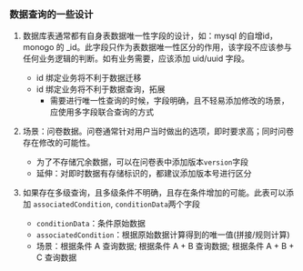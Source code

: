 ### 数据查询的一些设计

1. 数据库表通常都有自身表数据唯一性字段的设计，如：mysql 的自增id，monogo 的 _id。此字段只作为表数据唯一性区分的作用，该字段不应该参与任何业务逻辑的判断。如有业务需要，应该添加 uid/uuid 字段。
    * id 绑定业务将不利于数据迁移
    * id 绑定业务将不利于数据查询，拓展
        * 需要进行唯一性查询的时候，字段明确，且不轻易添加修改的场景，应使用多字段联合查询的方式

2. 场景：问卷数据。问卷通常针对用户当时做出的选项，即时要求高；同时问卷存在修改的可能性。
    * 为了不存储冗余数据，可以在问卷表中添加版本`version`字段
    * 延伸：对即时数据有存储标识的，都建议添加版本号进行区分

3. 如果存在多级查询，且多级条件不明确，且存在条件增加的可能。此表可以添加 `associatedCondition`, `conditionData`两个字段
    * `conditionData`：条件原始数据
    * `associatedCondition`：根据原始数据计算得到的唯一值(拼接/规则计算)
    * 场景：根据条件 A 查询数据; 根据条件 A + B 查询数据; 根据条件 A + B + C 查询数据